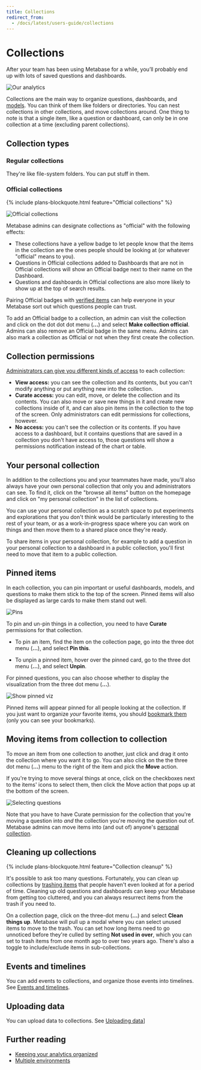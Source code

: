 ```yaml
---
title: Collections
redirect_from:
  - /docs/latest/users-guide/collections
---
```


# Collections

After your team has been using Metabase for a while, you’ll probably end up with lots of saved questions and dashboards.

![Our analytics](../images/our-analytics-page.png)

Collections are the main way to organize questions, dashboards, and [models][models]. You can think of them like folders or directories. You can nest collections in other collections, and move collections around. One thing to note is that a single item, like a question or dashboard, can only be in one collection at a time (excluding parent collections).

## Collection types

### Regular collections

They're like file-system folders. You can put stuff in them.

### Official collections

{% include plans-blockquote.html feature="Official collections" %}

![Official collections](../images/official-collection.png)

Metabase admins can designate collections as "official" with the following effects:

- These collections have a yellow badge to let people know that the items in the collection are the ones people should be looking at (or whatever "official" means to you).
- Questions in Official collections added to Dashboards that are not in Official collections will show an Official badge next to their name on the Dashboard.
- Questions and dashboards in Official collections are also more likely to show up at the top of search results.

Pairing Official badges with [verified items](../content-verification.md) can help everyone in your Metabase sort out which questions people can trust.

To add an Official badge to a collection, an admin can visit the collection and click on the dot dot dot menu (**...**) and select **Make collection official**. Admins can also remove an Official badge in the same menu. Admins can also mark a collection as Official or not when they first create the collection.

## Collection permissions

[Administrators can give you different kinds of access](../../permissions/collections.md) to each collection:

- **View access:** you can see the collection and its contents, but you can't modify anything or put anything new into the collection.
- **Curate access:** you can edit, move, or delete the collection and its contents. You can also move or save new things in it and create new collections inside of it, and can also pin items in the collection to the top of the screen. Only administrators can edit permissions for collections, however.
- **No access:** you can't see the collection or its contents. If you have access to a dashboard, but it contains questions that are saved in a collection you don't have access to, those questions will show a permissions notification instead of the chart or table.

## Your personal collection

In addition to the collections you and your teammates have made, you'll also always have your own personal collection that only you and administrators can see. To find it, click on the "browse all items" button on the homepage and click on "my personal collection" in the list of collections.

You can use your personal collection as a scratch space to put experiments and explorations that you don't think would be particularly interesting to the rest of your team, or as a work-in-progress space where you can work on things and then move them to a shared place once they're ready.

To share items in your personal collection, for example to add a question in your personal collection to a dashboard in a public collection, you'll first need to move that item to a public collection.

## Pinned items

In each collection, you can pin important or useful dashboards, models, and questions to make them stick to the top of the screen. Pinned items will also be displayed as large cards to make them stand out well.

![Pins](../images/pinned-items.png)

To pin and un-pin things in a collection, you need to have **Curate** permissions for that collection.

- To pin an item, find the item on the collection page, go into the three dot menu (**...**), and select **Pin this**.

- To unpin a pinned item, hover over the pinned card, go to the three dot menu (**...**), and select **Unpin**.

For pinned questions, you can also choose whether to display the visualization from the three dot menu (**...**).

![Show pinned viz](../images/pinned-show-viz.png)

Pinned items will appear pinned for all people looking at the collection. If you just want to organize _your_ favorite items, you should [bookmark them](../exploration.md#bookmarks) (only you can see your bookmarks).

## Moving items from collection to collection

To move an item from one collection to another, just click and drag it onto the collection where you want it to go.
You can also click on the the three dot menu (**...**) menu to the right of the item and pick the **Move** action.

If you're trying to move several things at once, click on the checkboxes next to the items' icons to select them, then click the Move action that pops up at the bottom of the screen.

![Selecting questions](../images/question-checkbox.png)

Note that you have to have Curate permission for the collection that you're moving a question into _and_ the collection you're moving the question out of. Metabase admins can move items into (and out of) anyone's [personal collection](#your-personal-collection).

## Cleaning up collections

{% include plans-blockquote.html feature="Collection cleanup" %}

It's possible to ask too many questions. Fortunately, you can clean up collections by [trashing items](../delete-and-restore.md) that people haven't even looked at for a period of time. Cleaning up old questions and dashboards can keep your Metabase from getting too cluttered, and you can always resurrect items from the trash if you need to.

On a collection page, click on the three-dot menu (**...**) and select **Clean things up**. Metabase will pull up a modal where you can select unused items to move to the trash. You can set how long items need to go unnoticed before they're culled by setting **Not used in over**, which you can set to trash items from one month ago to over two years ago. There's also a toggle to include/exclude items in sub-collections.

## Events and timelines

You can add events to collections, and organize those events into timelines. See [Events and timelines](../events-and-timelines.md).

## Uploading data

You can upload data to collections. See [Uploading data](../uploads.md)]

## Further reading

- [Keeping your analytics organized](https://www.metabase.com/learn/metabase-basics/administration/administration-and-operation/same-page)
- [Multiple environments](https://www.metabase.com/learn/metabase-basics/administration/administration-and-operation/multi-env#one-collection-per-environment)

[dashboards]: ../dashboards/introduction.md
[models]: ../../data-modeling/models.md
